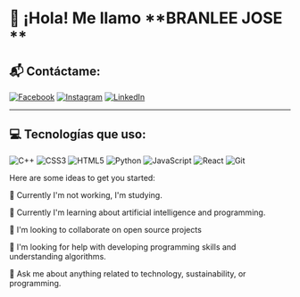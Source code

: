 # 👋 ¡Hola! Me llamo **BRANLEE JOSE **  

## 📬 Contáctame:
[![Facebook](https://img.shields.io/badge/Facebook-%231877F2.svg?&style=for-the-badge&logo=facebook&logoColor=white)](https://www.facebook.com/ezzedaniloha)
[![Instagram](https://img.shields.io/badge/Instagram-%23E4405F.svg?&style=for-the-badge&logo=instagram&logoColor=white)](https://www.instagram.com/ezzedaniloha/)
[![LinkedIn](https://img.shields.io/badge/LinkedIn-%230077B5.svg?&style=for-the-badge&logo=linkedin&logoColor=white)](https://www.linkedin.com/in/danilo-percy-huaylinos-ayzana-3a760b278/)

---

## 💻 Tecnologías que uso:
![C++](https://img.shields.io/badge/C++-%2300599C.svg?&style=for-the-badge&logo=c%2B%2B&logoColor=white)
![CSS3](https://img.shields.io/badge/CSS3-%231572B6.svg?&style=for-the-badge&logo=css3&logoColor=white)
![HTML5](https://img.shields.io/badge/HTML5-%23E34F26.svg?&style=for-the-badge&logo=html5&logoColor=white)
![Python](https://img.shields.io/badge/Python-%233776AB.svg?&style=for-the-badge&logo=python&logoColor=white)
![JavaScript](https://img.shields.io/badge/JavaScript-%23F7DF1E.svg?&style=for-the-badge&logo=javascript&logoColor=black)
![React](https://img.shields.io/badge/React-%2361DAFB.svg?&style=for-the-badge&logo=react&logoColor=black)
![Git](https://img.shields.io/badge/Git-%23F05033.svg?&style=for-the-badge&logo=git&logoColor=white)

Here are some ideas to get you started:

🔭 Currently I'm not working, I'm studying.

🌱 Currently I'm learning about artificial intelligence and programming.

👯 I'm looking to collaborate on open source projects

🤔 I'm looking for help with developing programming skills and understanding algorithms.

💬 Ask me about anything related to technology, sustainability, or programming.



